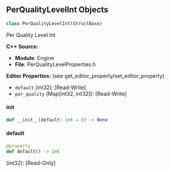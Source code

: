 ## PerQualityLevelInt Objects

```python
class PerQualityLevelInt(StructBase)
```

Per Quality Level Int

**C++ Source:**

- **Module**: Engine
- **File**: PerQualityLevelProperties.h

**Editor Properties:** (see get_editor_property/set_editor_property)

- ``default`` (int32):  [Read-Write]
- ``per_quality`` (Map[int32, int32]):  [Read-Write]

<a id="unreal.PerQualityLevelInt.__init__"></a>

#### __init__

```python
def __init__(default: int = 0) -> None
```

<a id="unreal.PerQualityLevelInt.default"></a>

#### default

```python
@property
def default() -> int
```

(int32):  [Read-Only]

<a id="unreal.PerQualityLevelFloat"></a>